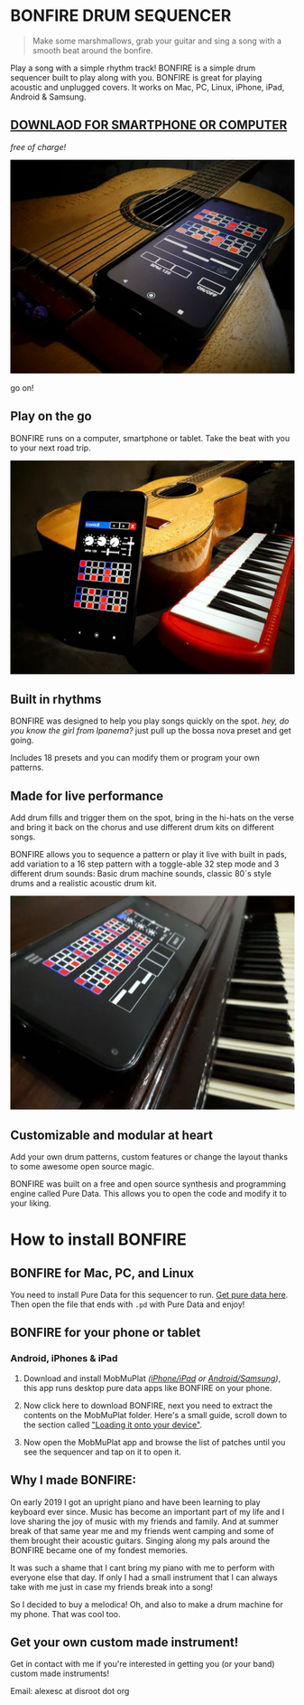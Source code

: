 # BONFIRE DRUM SEQUENCER



> Make some marshmallows, grab your guitar and sing a song with a smooth beat around the bonfire.

Play a song with a simple rhythm track! BONFIRE is a simple drum sequencer built to play along with you. BONFIRE is great for playing acoustic and unplugged covers. It works on Mac, PC, Linux, iPhone, iPad, Android & Samsung.

## [DOWNLAOD FOR SMARTPHONE OR COMPUTER](https://alex-esc.github.io/bonfire/download) 

*free of charge!*


![](images/1.jpg)

go on!

## Play on the go

BONFIRE runs on a computer, smartphone or tablet. Take the beat with you to your next road trip.

![](images/3.jpg)

## Built in rhythms

BONFIRE was designed to help you play songs quickly on the spot. *hey, do you know the girl from Ipanema?* just pull up the bossa nova preset and get going. 

Includes 18 presets and you can modify them or program your own patterns.

## Made for live performance

Add drum fills and trigger them on the spot, bring in the hi-hats on the verse and bring it back on the chorus and use different drum kits on different songs.

BONFIRE allows you to sequence a pattern or play it live with built in pads, add variation to a 16 step pattern with a toggle-able 32 step mode and 3 different drum sounds: Basic drum machine sounds, classic 80´s style drums and a realistic acoustic drum kit.

![](images/2.jpg)

## Customizable and modular at heart

Add your own drum patterns, custom features or change the layout thanks to some awesome open source magic.

BONFIRE was built on a free and open source synthesis and programming engine called Pure Data. This allows you to open the code and modify it to your liking.

# How to install BONFIRE

## BONFIRE for Mac, PC, and Linux

You need to install Pure Data for this sequencer to run. [Get pure data here](http://puredata.info/downloads/pure-data). Then open the file that ends with `.pd` with Pure Data and enjoy!

## BONFIRE for your phone or tablet

### Android, iPhones & iPad

1. Download and install MobMuPlat *([iPhone/iPad](https://apps.apple.com/us/app/mobmuplat/id597679399) or [Android/Samsung](https://play.google.com/store/apps/details?id=com.iglesiaintermedia.mobmuplat&hl=en_US&gl=US))*, this app runs desktop pure data apps like BONFIRE on your phone.

2. Now click here to download BONFIRE, next you need to extract the contents on the MobMuPlat folder. Here's a small guide, scroll down to the section called ["Loading it onto your device"](https://danieliglesia.com/mobmuplat/doc/index.htm).

3. Now open the MobMuPlat app and browse the list of patches until you see the sequencer and tap on it to open it.

## Why I made BONFIRE:

On early 2019 I got an upright piano and have been learning to play keyboard ever since. Music has become an important part of my life and I love sharing the joy of music with my friends and family. And at summer break of that same year me and my friends went camping and some of them brought their acoustic guitars. Singing along my pals around the BONFIRE became one of my fondest memories.

It was such a shame that I cant bring my piano with me to perform with everyone else that day. If only I had a small instrument that I can always take with me just in case my friends break into a song!

So I decided to buy a melodica! Oh, and also to make a drum machine for my phone. That was cool too.



## Get your own custom made instrument!

Get in contact with me if you're interested in getting you (or your band) custom made instruments!

Email: alexesc at disroot dot org
